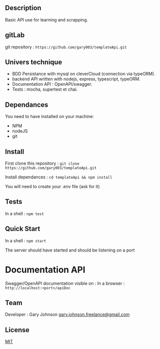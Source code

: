 ## Description

Basic API use for learning and scrapping.

## gitLab

git repository : `https://github.com/gary003/templateApi.git`

## Univers technique

- BDD Persistance with mysql on cleverCloud (connection via typeORM).
- backend API written with nodejs, express, typescript, typeORM.
- Documentation API : OpenAPI/swagger.
- Tests : mocha, supertest et chai.

## Dependances

You need to have installed on your machine:

- NPM
- nodeJS
- git

## Install

First clone this repository :
`git clone https://github.com/gary003/templateApi.git`

Install dependances :
`cd templateApi && npm install`

You will need to create your .env file (ask for it)

## Tests

In a shell :
`npm test`

## Quick Start

In a shell :
`npm start`

The server should have started and should be listening on a port

# Documentation API

Swagger/OpenAPI documentation visible on :
In a browser : `http://localhost:<port>/apiDoc`

## Team

Developer :
Gary Johnson <gary.johnson.freelance@gmail.com>

## License

[MIT](LICENSE)
